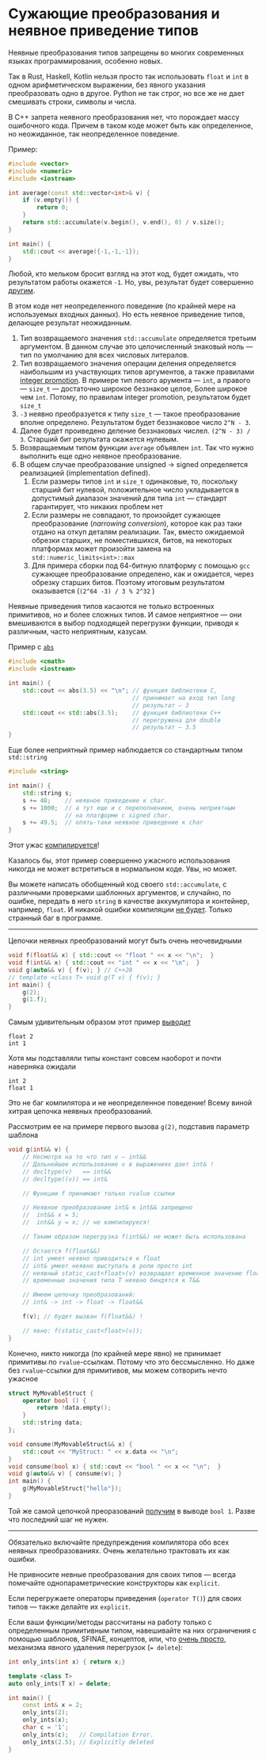 # Сужающие преобразования и неявное приведение типов

Неявные преобразования типов запрещены во многих современных языках программирования, особенно новых.

Так в Rust, Haskell, Kotlin нельзя просто так использовать `float` и `int` в одном арифметическом выражении, без явного указания преобразовать одно в другое. Python не так строг, но все же не дает смешивать строки, символы и числа.

В С++ запрета неявного преобразования нет, что порождает массу ошибочного кода. Причем в таком коде может быть как определенное, но неожиданное, так неопределенное поведение.

Пример:

```C++
#include <vector>
#include <numeric>
#include <iostream>

int average(const std::vector<int>& v) {
    if (v.empty()) {
        return 0;
    }
    return std::accumulate(v.begin(), v.end(), 0) / v.size();
}

int main() {
    std::cout << average({-1,-1,-1});
}
```

Любой, кто мельком бросит взгляд на этот код, будет ожидать, что результатом работы окажется `-1`.
Но, увы, результат будет совершенно [другим](https://godbolt.org/z/6GEs4q).

В этом коде нет неопределенного поведение (по крайней мере на используемых входных данных). Но есть неявное приведение типов, делающее результат неожиданным.

1. Тип возвращаемого значения `std::accumulate` определяется третьим аргументом. В данном случае это целочисленный знаковый ноль — тип по умолчанию для всех числовых литералов.
2. Тип возвращаемого значения операции деления определяется наибольшим из участвующих типов аргументов, а также правилами [integer promotion](https://wiki.sei.cmu.edu/confluence/display/c/INT02-C.+Understand+integer+conversion+rules). В примере тип левого арумента — `int`, а правого — `size_t` — достаточно широкое беззнакое целое, Более широкое чем `int`. Потому, по правилам integer promotion, результатом будет `size_t`
3. `-3` неявно преобразуется к типу `size_t` — такое преобразование вполне определено. Результатом будет беззнаковое число `2^N - 3`.
4. Далее будет проиведено деление беззнаковых числел. `(2^N - 3) / 3`. Старший бит результата окажется нулевым.
5. Возвращаемым типом функции `average` объявлен `int`. Так что нужно выполнить еще одно неявное преобразование.
6. В общем случае преобразование unsigned -> signed определяется реализацией (implementation defined).
   1. Если размеры типов `int` и `size_t` одинаковые, то, поскольку старший бит нулевой, положительное число укладывается в допустимый диапазон значений для типа `int` — стандарт гарантирует, что никаких проблем нет
   2. Если размеры не совпадают, то произойдет сужающее преобразование (_narrowing conversion_), которое как раз таки отдано на откуп деталям реализации. Так, вместо ожидаемой обрезки старших, не поместившихся, битов, на некоторых платформах может произойти замена на `std::numeric_limits<int>::max`
   3. Для примера сборки под 64-битную платформу с помощью `gcc` сужающее преобразование определено, как и ожидается, через обрезку старших битов. Поэтому итоговым результатом оказывается (`(2^64 -3) / 3 % 2^32` )


Неявные приведения типов касаются не только встроенных примитивов, но и более сложных типов. И самое неприятное — они вмешиваются в выбор подходящей перегрузки функции, приводя к различным, часто неприятным, казусам.

Пример с [`abs`](https://godbolt.org/z/KbTza4)
```C++
#include <cmath>
#include <iostream>

int main() {
    std::cout << abs(3.5) << "\n"; // функция библиотеки С,
                                   // принимает на вход тип long
                                   // результат — 3
    std::cout << std::abs(3.5);    // функция библиотеки С++
                                   // перегружена для double
                                   // результат — 3.5
}
```

Еще более неприятный пример наблюдается со стандартным типом `std::string`

```C++
#include <string>

int main() {
    std::string s;
    s += 48;    // неявное приведение к char.
    s += 1000;  // а тут еще и с переполнением, очень неприятным
                // на платформе с signed char.
    s += 49.5;  // опять-таки неявное приведение к char
}
```
Этот ужас [компилируется](https://godbolt.org/z/K4WhTe)!

Казалось бы, этот пример совершенно ужасного использования никогда не может встретиться в нормальном коде. Увы, но может.

Вы можете написать обобщенный код своего `std::accumulate`, с различными проверками шаблонных аргументов, и случайно, по ошибке, передать в него `string` в качестве аккумулятора и контейнер, например, `float`. И никакой ошибки компиляции [не будет](https://godbolt.org/z/8Y7xe8). Только странный баг в программе.

---

Цепочки неявных преобразований могут быть очень неочевидными

```C++
void f(float&& x) { std::cout << "float " << x << "\n";  }
void f(int&& x) { std::cout << "int " << x << "\n";  }
void g(auto&& v) { f(v); } // C++20
// template <class T> void g(T v) { f(v); }
int main() { 
    g(2);
    g(1.f);
}
```

Самым удивительным  образом этот пример [выводит](https://godbolt.org/z/s1933K)
```
float 2
int 1
```
Хотя мы подставляли типы констант совсем наоборот и почти наверняка ожидали
```
int 2
float 1
```

Это не баг компилятора и не неопределенное поведение! Всему виной хитрая цепочка неявных
преобразований.

Рассмотрим ее на примере первого вызова `g(2)`, подставив параметр шаблона
```C++
void g(int&& v) {
    // Несмотря на то что тип v — int&&
    // Дальнейшее использование v в выражениях дает int& !
    // decltype(v)   == int&&
    // decltype((v)) == int&

    // Функции f принимают только rvalue ссылки

    // Неявное преобразование int& к int&& запрещено
    //  int&& x = 5;
    //  int&& y = x; // не компилируеся!

    // Таким образом перегрузка f(int&&) не может быть использована

    // Остается f(float&&)
    // int умеет неявно приводиться к float
    // int& умеет неявно выступать в роли просто int
    // неявный static_cast<float>(v) возвращает временное значение float
    // временные значения типа T неявно биндятся к T&&

    // Имеем цепочку преобразований:
    // int& -> int -> float -> float&& 

    f(v); // будет вызван f(float&&) !

    // явно: f(static_cast<float>(v));
}
```

Конечно, никто никогда (по крайней мере явно) не принимает примитивы по `rvalue`-ссылкам. Потому что это бессмысленно. Но даже без `rvalue`-ссылки для примитивов, мы можем сотворить нечто ужасное

```C++
struct MyMovableStruct {
    operator bool () {
        return !data.empty();
    }
    std::string data;
};

void consume(MyMovableStruct&& x) { 
    std::cout << "MyStruct: " << x.data << "\n";  
}
void consume(bool x) { std::cout << "bool " << x << "\n";  }
void g(auto&& v) { consume(v); }
int main() { 
    g(MyMovableStruct{"hello"});
}
```

Той же самой цепочкой преоразований [получим](https://godbolt.org/z/bncnPj) в выводе `bool 1`. 
Разве что последний шаг не нужен.


---

Обязателько включайте предупреждения компилятора обо всех неявных преобразованиях. Очень желательно трактовать их как ошибки.

Не привносите невные преобразования для своих типов — всегда помечайте однопараметрические конструкторы как `explicit`.

Если перегружаете операторы приведения (`operator T()`) для своих типов — также делайте их `explicit`.

Если ваши функции/методы рассчитаны на работу только с определенным примитивным типом, навешивайте на них ограничения с помощью шаблонов, SFINAE, концептов, или, что [очень просто](https://godbolt.org/z/Yx1e3d), механизма явного удаления перегрузок (`= delete`):

```C++
int only_ints(int x) { return x;}

template <class T>
auto only_ints(T x) = delete;

int main() {
    const int& x = 2;
    only_ints(2);
    only_ints(x);
    char c = '1';
    only_ints(c);   // Compilation Error.
    only_ints(2.5); // Explicitly deleted
}
```
